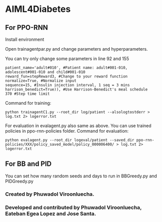 # AIML4Diabetes

## For PPO-RNN

Install environment

Open trainagentpar.py and change parameters and hyperparameters.

You can try only change some parameters in line 92 and 155
```
patient_name='adult#010', #Patient name: adult#001-010, adolescent#001-010 and child#001-010
reward_fun=stepReward3, #Change to your reward function
normalize=True, #Normalize input
sequence=15, #Insulin injection interval, 1 seq = 3 mins
harrison_benedict=True)), #Use Harrison-Benedict's meal schedule
370 #Step time limit
```
Command for training:
```
python trainagentC1.py --root_dir log/patient --alsologtostderr > log.txt 2> logerror.txt 
```
For evaluation in evalagent.py also same as above. You can use trained policies in ppo-rnn-policies folder.
Command for evaluation:
```
python evalagent.py --root_dir logeval/patient --saved_dir ppo-rnn-policies/XXX/policy_saved_model/policy_000006400/ > log.txt 2> logerror.txt 
```

## For BB and PID

You can set how many random seeds and days to run in BBGreedy.py and PIDGreedy.py



### Created by Phuwadol Viroonluecha.

### Developed and contributed by Phuwadol Viroonluecha, Eateban Egea Lopez and Jose Santa.
